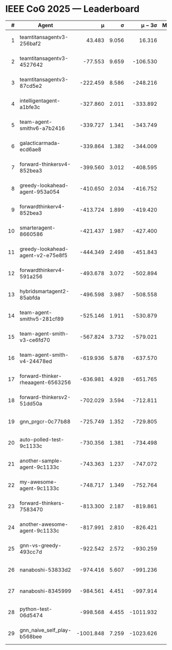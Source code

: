 # IEEE CoG 2025 — Leaderboard

| # | Agent | μ | σ | μ − 3σ | Matches | Updated |
|---:|---|---:|---:|---:|---:|---|
| 1 | teamtitansagentv3-256baf2 | 43.483 | 9.056 | 16.316 | 21076 | 2025-08-25 01:56 |
| 2 | teamtitansagentv3-4527642 | -77.553 | 9.659 | -106.530 | 20510 | 2025-08-25 01:56 |
| 3 | teamtitansagentv3-87cd5e2 | -222.459 | 8.586 | -248.216 | 21386 | 2025-08-25 01:56 |
| 4 | intelligentagent-a1bfe3c | -327.860 | 2.011 | -333.892 | 17512 | 2025-08-25 01:56 |
| 5 | team-agent-smithv6-a7b2416 | -339.727 | 1.341 | -343.749 | 20500 | 2025-08-25 01:56 |
| 6 | galacticarmada-ecd6ae8 | -339.864 | 1.382 | -344.009 | 19180 | 2025-08-25 01:56 |
| 7 | forward-thinkersv4-852bea3 | -399.560 | 3.012 | -408.595 | 16746 | 2025-08-25 01:56 |
| 8 | greedy-lookahead-agent-953a054 | -410.650 | 2.034 | -416.752 | 18914 | 2025-08-25 01:56 |
| 9 | forwardthinkerv4-852bea3 | -413.724 | 1.899 | -419.420 | 17456 | 2025-08-25 01:56 |
| 10 | smarteragent-8660586 | -421.437 | 1.987 | -427.400 | 17489 | 2025-08-25 01:56 |
| 11 | greedy-lookahead-agent-v2-e75e8f5 | -444.349 | 2.498 | -451.843 | 21114 | 2025-08-25 01:56 |
| 12 | forwardthinkerv4-591a256 | -493.678 | 3.072 | -502.894 | 16983 | 2025-08-25 01:56 |
| 13 | hybridsmartagent2-85abfda | -496.598 | 3.987 | -508.558 | 17114 | 2025-08-25 01:56 |
| 14 | team-agent-smithv5-281cf89 | -525.146 | 1.911 | -530.879 | 19800 | 2025-08-25 01:56 |
| 15 | team-agent-smith-v3-ce6fd70 | -567.824 | 3.732 | -579.021 | 21156 | 2025-08-25 01:56 |
| 16 | team-agent-smith-v4-24478ed | -619.936 | 5.878 | -637.570 | 20716 | 2025-08-25 01:56 |
| 17 | forward-thinker-rheaagent-6563256 | -636.981 | 4.928 | -651.765 | 19438 | 2025-08-25 01:56 |
| 18 | forward-thinkersv2-51dd50a | -702.029 | 3.594 | -712.811 | 20058 | 2025-08-25 01:56 |
| 19 | gnn_prgcr-0c77b88 | -725.749 | 1.352 | -729.805 | 18080 | 2025-08-25 01:56 |
| 20 | auto-polled-test-9c1133c | -730.356 | 1.381 | -734.498 | 21200 | 2025-08-25 01:56 |
| 21 | another-sample-agent-9c1133c | -743.363 | 1.237 | -747.072 | 20780 | 2025-08-25 01:56 |
| 22 | my-awesome-agent-9c1133c | -748.717 | 1.349 | -752.764 | 20740 | 2025-08-25 01:56 |
| 23 | forward-thinkers-7583470 | -813.300 | 2.187 | -819.861 | 18680 | 2025-08-25 01:56 |
| 24 | another-awesome-agent-9c1133c | -817.991 | 2.810 | -826.421 | 21900 | 2025-08-25 01:56 |
| 25 | gnn-vs-greedy-493cc7d | -922.542 | 2.572 | -930.259 | 15860 | 2025-08-25 01:56 |
| 26 | nanaboshi-53833d2 | -974.416 | 5.607 | -991.236 | 15980 | 2025-08-25 01:56 |
| 27 | nanaboshi-8345999 | -984.561 | 4.451 | -997.914 | 16850 | 2025-08-25 01:56 |
| 28 | python-test-06d5474 | -998.568 | 4.455 | -1011.932 | 16490 | 2025-08-25 01:56 |
| 29 | gnn_naive_self_play-b568bee | -1001.848 | 7.259 | -1023.626 | 16540 | 2025-08-25 01:56 |
